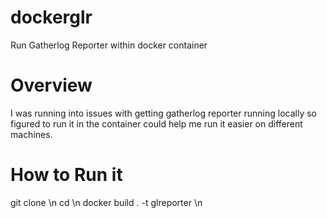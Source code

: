 # dockerglr
Run Gatherlog Reporter within docker container

# Overview
I was running into issues with getting gatherlog reporter running locally so figured to run it in the container could help me run it easier on different machines. 

# How to Run it

git clone <this repository> \n
cd <this repository> \n
docker build . -t glreporter \n
 
  
